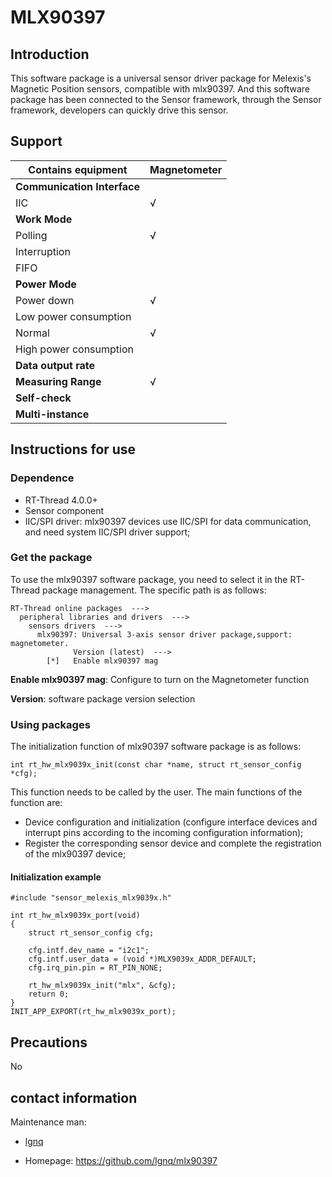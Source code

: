 # MLX90397

## Introduction

This software package is a universal sensor driver package for Melexis's Magnetic Position sensors, compatible with mlx90397. 
And this software package has been connected to the Sensor framework, through the Sensor framework, developers can quickly drive this sensor.

## Support

| Contains equipment          | Magnetometer |
| --------------------------- | ------------ |
| **Communication Interface** |              |
| IIC                         | √            |
| **Work Mode**               |              |
| Polling                     | √            |
| Interruption                |              |
| FIFO                        |              |
| **Power Mode**              |              |
| Power down                  | √            |
| Low power consumption       |              |
| Normal                      | √            |
| High power consumption      |              |
| **Data output rate**        |              |
| **Measuring Range**         | √            |
| **Self-check**              |              |
| **Multi-instance**          |              |

## Instructions for use

### Dependence

- RT-Thread 4.0.0+
- Sensor component
- IIC/SPI driver: mlx90397 devices use IIC/SPI for data communication, and need system IIC/SPI driver support;

### Get the package

To use the mlx90397 software package, you need to select it in the RT-Thread package management. The specific path is as follows:

```
RT-Thread online packages  --->
  peripheral libraries and drivers  --->
    sensors drivers  --->
      mlx90397: Universal 3-axis sensor driver package,support: magnetometer.
              Version (latest)  --->
        [*]   Enable mlx90397 mag
```

**Enable mlx90397 mag**: Configure to turn on the Magnetometer function

**Version**: software package version selection

### Using packages

The initialization function of mlx90397 software package is as follows:

```
int rt_hw_mlx9039x_init(const char *name, struct rt_sensor_config *cfg);
```

This function needs to be called by the user. The main functions of the function are:

- Device configuration and initialization (configure interface devices and interrupt pins according to the incoming configuration information);
- Register the corresponding sensor device and complete the registration of the mlx90397 device;

#### Initialization example

```
#include "sensor_melexis_mlx9039x.h"

int rt_hw_mlx9039x_port(void)
{
    struct rt_sensor_config cfg;
    
    cfg.intf.dev_name = "i2c1";
    cfg.intf.user_data = (void *)MLX9039x_ADDR_DEFAULT;
    cfg.irq_pin.pin = RT_PIN_NONE;

    rt_hw_mlx9039x_init("mlx", &cfg);
    return 0;
}
INIT_APP_EXPORT(rt_hw_mlx9039x_port);
```

## Precautions

No

## contact information

Maintenance man:

- [lgnq](https://github.com/lgnq)

- Homepage: <https://github.com/lgnq/mlx90397>
